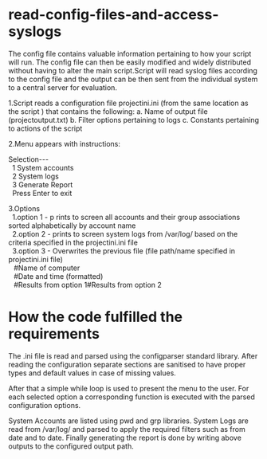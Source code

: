 # read-config-files-and-access-syslogs
The config file contains valuable information pertaining to how your script will run. The config file can then be easily modified and widely distributed without having to alter the main script.Script will read syslog files according to the config file and the output can be then sent from the individual system to a central server for evaluation.

1.Script reads a configuration file projectini.ini (from the same location as the script ) that contains the following:
  a. Name of output file (projectoutput.txt)
  b. Filter options pertaining to logs
  c. Constants pertaining to actions of the script
  
2.Menu appears with instructions:

Selection--- <br />
&nbsp; 1 System accounts <br />
&nbsp; 2 System logs <br />
&nbsp; 3 Generate Report <br />
&nbsp; Press Enter to exit <br />

3.Options <br />
 &nbsp; 1.option 1 - p rints to screen all accounts and their group associations sorted alphabetically by account name <br />
 &nbsp; 2.option 2 - prints to screen system logs from /var/log/ based on the criteria specified in the projectini.ini file <br />
 &nbsp; 3.option 3 - Overwrites the previous file (file path/name specified in projectini.ini file) <br />
           &ensp;     #Name of computer <br />
           &ensp;     #Date and time (formatted) <br />
           &ensp;     #Results from option 1#Results from option 2 <br />
                
              
# How the code fulfilled the requirements

The .ini file is read and parsed using the configparser standard library. After reading the configuration separate sections are sanitised to have proper types and default values in case of missing values.

After that a simple while loop is used to present the menu to the user. For each selected option a corresponding function is executed with the parsed configuration options.

System Accounts are listed using pwd and grp libraries.
System Logs are read from /var/log/ and parsed to apply the required filters such as from date and to date.
Finally generating the report is done by writing above outputs to the configured output path.




